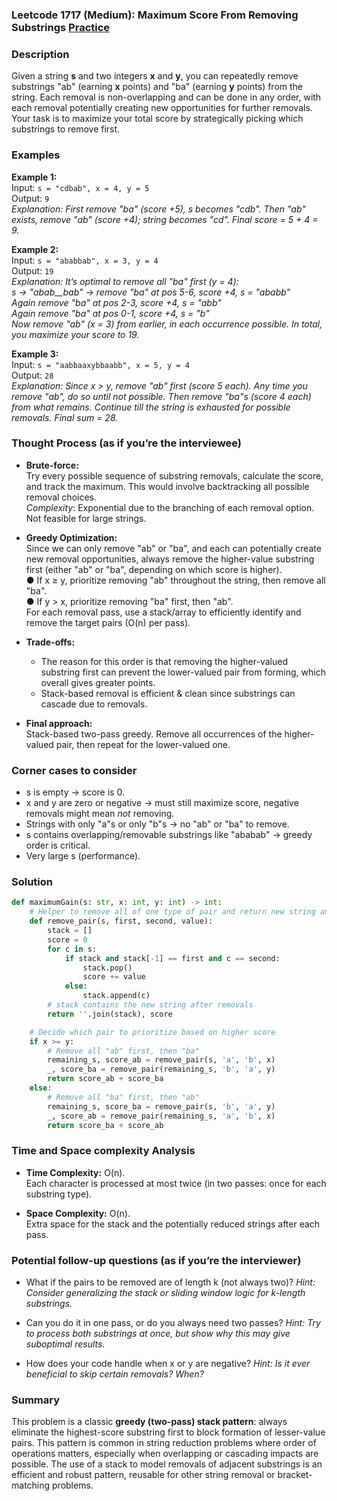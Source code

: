 ### Leetcode 1717 (Medium): Maximum Score From Removing Substrings [Practice](https://leetcode.com/problems/maximum-score-from-removing-substrings)

### Description  
Given a string **s** and two integers **x** and **y**, you can repeatedly remove substrings "ab" (earning **x** points) and "ba" (earning **y** points) from the string. Each removal is non-overlapping and can be done in any order, with each removal potentially creating new opportunities for further removals. Your task is to maximize your total score by strategically picking which substrings to remove first.

### Examples  

**Example 1:**  
Input: `s = "cdbab", x = 4, y = 5`  
Output: `9`  
*Explanation: First remove "ba" (score +5), s becomes "cdb". Then "ab" exists, remove "ab" (score +4); string becomes "cd". Final score = 5 + 4 = 9.*

**Example 2:**  
Input: `s = "ababbab", x = 3, y = 4`  
Output: `19`  
*Explanation: It’s optimal to remove all "ba" first (y = 4):  
s → "abab\_\_bab" → remove "ba" at pos 5-6, score +4, s = "ababb"  
Again remove "ba" at pos 2-3, score +4, s = "abb"  
Again remove "ba" at pos 0-1, score +4, s = "b"  
Now remove "ab" (x = 3) from earlier, in each occurrence possible. In total, you maximize your score to 19.*

**Example 3:**  
Input: `s = "aabbaaxybbaabb", x = 5, y = 4`  
Output: `28`  
*Explanation: Since x > y, remove "ab" first (score 5 each). Any time you remove "ab", do so until not possible. Then remove "ba"s (score 4 each) from what remains. Continue till the string is exhausted for possible removals. Final sum = 28.*

### Thought Process (as if you’re the interviewee)  

- **Brute-force:**  
  Try every possible sequence of substring removals, calculate the score, and track the maximum. This would involve backtracking all possible removal choices.  
  *Complexity*: Exponential due to the branching of each removal option. Not feasible for large strings.

- **Greedy Optimization:**  
  Since we can only remove "ab" or "ba", and each can potentially create new removal opportunities, always remove the higher-value substring first (either "ab" or "ba", depending on which score is higher).  
  ● If x ≥ y, prioritize removing "ab" throughout the string, then remove all "ba".  
  ● If y > x, prioritize removing "ba" first, then "ab".  
  For each removal pass, use a stack/array to efficiently identify and remove the target pairs (O(n) per pass).

- **Trade-offs:**  
  - The reason for this order is that removing the higher-valued substring first can prevent the lower-valued pair from forming, which overall gives greater points.
  - Stack-based removal is efficient & clean since substrings can cascade due to removals.

- **Final approach:**  
  Stack-based two-pass greedy. Remove all occurrences of the higher-valued pair, then repeat for the lower-valued one.

### Corner cases to consider  
- s is empty → score is 0.
- x and y are zero or negative → must still maximize score, negative removals might mean *not* removing.
- Strings with only "a"s or only "b"s → no "ab" or "ba" to remove.
- s contains overlapping/removable substrings like "ababab" → greedy order is critical.
- Very large s (performance).

### Solution

```python
def maximumGain(s: str, x: int, y: int) -> int:
    # Helper to remove all of one type of pair and return new string and score
    def remove_pair(s, first, second, value):
        stack = []
        score = 0
        for c in s:
            if stack and stack[-1] == first and c == second:
                stack.pop()
                score += value
            else:
                stack.append(c)
        # stack contains the new string after removals
        return ''.join(stack), score

    # Decide which pair to prioritize based on higher score
    if x >= y:
        # Remove all "ab" first, then "ba"
        remaining_s, score_ab = remove_pair(s, 'a', 'b', x)
        _, score_ba = remove_pair(remaining_s, 'b', 'a', y)
        return score_ab + score_ba
    else:
        # Remove all "ba" first, then "ab"
        remaining_s, score_ba = remove_pair(s, 'b', 'a', y)
        _, score_ab = remove_pair(remaining_s, 'a', 'b', x)
        return score_ba + score_ab
```

### Time and Space complexity Analysis  

- **Time Complexity:** O(n).  
  Each character is processed at most twice (in two passes: once for each substring type).

- **Space Complexity:** O(n).  
  Extra space for the stack and the potentially reduced strings after each pass.

### Potential follow-up questions (as if you’re the interviewer)  

- What if the pairs to be removed are of length k (not always two)?
  *Hint: Consider generalizing the stack or sliding window logic for k-length substrings.*

- Can you do it in one pass, or do you always need two passes?
  *Hint: Try to process both substrings at once, but show why this may give suboptimal results.*

- How does your code handle when x or y are negative?
  *Hint: Is it ever beneficial to skip certain removals? When?*

### Summary
This problem is a classic **greedy (two-pass) stack pattern**: always eliminate the highest-score substring first to block formation of lesser-value pairs. This pattern is common in string reduction problems where order of operations matters, especially when overlapping or cascading impacts are possible. The use of a stack to model removals of adjacent substrings is an efficient and robust pattern, reusable for other string removal or bracket-matching problems.